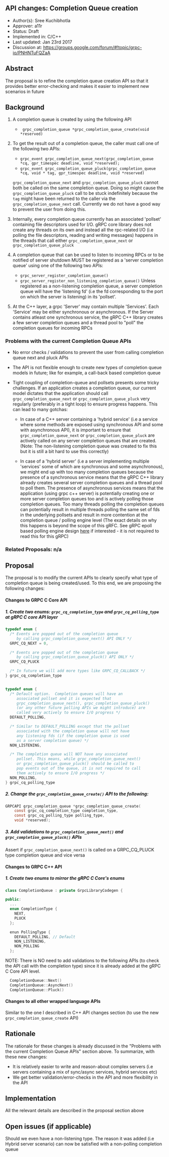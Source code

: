API changes: Completion Queue creation
----
* Author(s): Sree Kuchibhotla
* Approver: a11r
* Status: Draft
* Implemented in: C/C++
* Last updated: Jan 23rd 2017
* Discussion at: https://groups.google.com/forum/#!topic/grpc-io/PNHNTuFQZaA

## Abstract
The proposal is to refine the completion queue creation API so that it provides
better error-checking and makes it easier to implement new scenarios in future

## Background
1. A completion queue is created by using the following API
   - ` grpc_completion_queue *grpc_completion_queue_create(void *reserved)`

2. To get the result out of a completion queue, the caller must call one of the following two APIs:
   - `grpc_event grpc_completion_queue_next(grpc_completion_queue *cq, gpr_timespec deadline, void *reserved);`
   - `grpc_event grpc_completion_queue_pluck(grpc_completion_queue *cq, void * tag, gpr_timespec deadline, void *reserved)`

   `grpc_completion_queue_next` and `grpc_completion_queue_pluck` cannot both be called on the same completion queue. Doing so might cause the `grpc_completion_queue_pluck` call to be stuck indefinitely because the `tag` might have been returned to the caller via the `grpc_completion_queue_next` call. Currently we do not have a good way to prevent the user from doing this. 

3. Internally, every completion queue currently has an associated 'pollset' containing file descriptors used for I/O.  gRPC core library does not create any threads on its own and instead all the rpc-related I/O (i.e polling the file descriptors, reading and writing messages) happens in the threads that call either `grpc_completion_queue_next` or `grpc_completion_queue_pluck`

4. A completion queue that can be used to listen to incoming RPCs or to be notified of server shutdown MUST be registered as a 'server completion queue' using one of the following two APIs:
   - `grpc_server_register_completion_queue()`
   - `grpc_server_register_non_listening_completion_queue()`
   Unless registered as a non-listening completion queue, a server completion queue will have the 'listening fd' (i.e the fd corresponding to the port on which the server is listening) in its 'pollset'.

5. At the C++ layer, a grpc 'Server' may contain multiple 'Services'. Each 'Service' may be either synchronous or asynchronous. If the Server contains atleast one synchronous service, the gRPC C++ library creates a few server completion queues and a thread pool to "poll" the completion queues for incoming RPCs

### Problems with the current Completion Queue APIs

- No error checks / validations to prevent the user from calling completion queue next and pluck APIs

- The API is not flexible enough to create new types of completion queue models in future; like for example, a call-back based completion queue

- Tight coupling of completion-queue and pollsets presents some tricky challenges.  If an application creates a completion queue, our current model dictates that the application should call `grpc_completion_queue_next` or `grpc_completion_queue_pluck` very regularly (preferably in a tight loop) to ensure progress happens.  This can lead to many gotchas:
    - In case of a C++ server containing a 'hybrid service' (i.e a service where some methods are exposed using synchronous API and some with asynchronous API), it is important to ensure that `grpc_completion_queue_next` or `grpc_completion_queue_pluck` are actively called on any server completion queues that are created. (Note: The non-listening completion queue was created to fix this but it is still a bit hard to use this correctly)

   - In case of a 'hybrid server' (i.e a server implementing multiple 'services' some of which are synchronous and some asynchronous), we might end up with too many completion queues because the presence of a synchronous service means that the gRPC C++ library already creates several server completion queues and a thread pool to poll them. The presence of asynchronous services means that the application (using grpc c++ server) is potentially creating one or more server completion queues too and is actively polling those completion queues.  Too many threads polling the completion queues can potentially result in multiple threads polling the same set of fds in the underlying pollsets and result in more contention at the completion queue / polling engine level (The exact details on why this happens is beyond the scope of this gRFC. See gRPC epoll based polling engine design [here](https://github.com/grpc/grpc/blob/master/doc/epoll-polling-engine.md) if interested - it is not required to read this for this gRPC)

### Related Proposals:  n/a

## Proposal

The proposal is to modify the current APIs to clearly specify what type of completion queue is being created/used.  To this end, we are proposing the following changes:

#### Changes to GRPC C Core API

##### 1. Create two enums: `grpc_cq_completion_type` and `grpc_cq_polling_type` at gRPC C core API layer

``` C
typedef enum {
  /* Events are popped out of the completion queue
     by calling grpc_completion_queue_next() API ONLY */
  GRPC_CQ_NEXT = 0,

  /* Events are popped out of the completion queue
     by calling grpc_completion_queue_pluck() API ONLY */
  GRPC_CQ_PLUCK

  /* In future we will add more types like GRPC_CQ_CALLBACK */
} grpc_cq_completion_type


typedef enum {
  /* Default option.  Completion queues will have an
     associated pollset and it is expected that
     grpc_completion_queue_next(), grpc_completion_queue_pluck()
     (or any other future polling APIs we might introduce) are
     called very actively to ensure I/O progress */
  DEFAULT_POLLING,

  /* Similar to DEFAULT_POLLING except that the pollset
     associated with the completion queue will not have
     any listening fds (if the completion queue is used
     as a server completion queue) */
  NON_LISTENING,

  /* The completion queue will NOT have any associated
     pollset. This means, while grpc_completion_queue_next()
     or grpc_completion_queue_pluck() should be called to
     pop events out of the queue, it is not required to call
     them actively to ensure I/O progress */
  NON_POLLING,
} grpc_cq_polling_type

```

##### 2.  Change the `grpc_completion_queue_create()` API to the following:

``` C
GRPCAPI grpc_completion_queue *grpc_completion_queue_create(
    const grpc_cq_completion_type completion_type,
    const grpc_cq_polling_type polling_type, 
    void *reserved);
```

##### 3.  Add validations to `grpc_completion_queue_next()` and `grpc_completion_queue_pluck()` APIs

Assert if `grpc_completion_queue_next()` is called on a GRPC_CQ_PLUCK type completion queue and vice versa

#### Changes to GRPC C++ API

##### 1.  Create two enums to mirror the gRPC C Core's enums

``` C++
class CompletionQueue : private GrpcLibraryCodegen {

public:
  ...
  enum CompletionType {
    NEXT,
    PLUCK
  };

  enun PollingType {
    DEFAULT_POLLING, // Default
    NON_LISTENING,
    NON_POLLING
  };

```

NOTE: There is NO need to add validations to the following APIs (to check the API call with the completion type) since it is already added at the gRPC C Core API level.

``` C++
  CompletionQueue::Next()
  CompletionQueue::AsyncNext()
  CompletionQueue::Pluck()
```

#### Changes to all other wrapped language APIs
Similar to the one I described in C++ API changes section (to use the new `grpc_completion_queue_create` API)

## Rationale
The rationale for these changes is already discussed in the "Problems with the current Completion Queue APIs" section above.
To summarize, with these new changes:
  - It is relatively easier to write and reason-about complex servers (i.e servers containing a mix of sync/async services, hybrid services etc)
  - We get better validation/error-checks in the API and more flexibility in the API


## Implementation
All the relevant details are described in the proposal section above

## Open issues (if applicable)

Should we even have a non-listening type.  The reason it was added (i.e Hybrid server scenario) can now be satisfied with a non-polling completion queue
